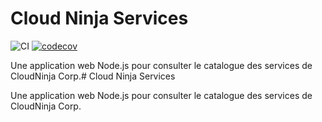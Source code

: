 # Cloud Ninja Services

![CI](https://github.com/ferdinand-sondeck/cloud-ninja-services/workflows/CI/badge.svg)
[![codecov](https://codecov.io/gh/ferdinand-sondeck/cloud-ninja-services/branch/main/graph/badge.svg)](https://codecov.io/gh/ferdinand-sondeck/cloud-ninja-services)

Une application web Node.js pour consulter le catalogue des services de CloudNinja Corp.# 
Cloud Ninja Services

Une application web Node.js pour consulter le catalogue des services de 
CloudNinja Corp.
